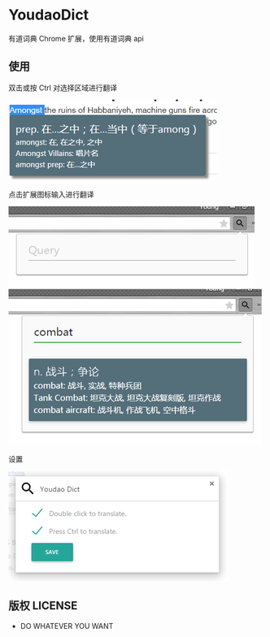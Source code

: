 # YoudaoDict

有道词典 Chrome 扩展，使用有道词典 api

## 使用

双击或按 Ctrl 对选择区域进行翻译

![YoudaoDict Screenshot][2]

点击扩展图标输入进行翻译

![YoudaoDict Screenshot][3] &nbsp;&nbsp;&nbsp;&nbsp;
![YoudaoDict Screenshot][4]

设置

![YoudaoDict Screenshot][5]

## 版权 LICENSE

* DO WHATEVER YOU WANT





[1]: https://github.com/youngdze
[2]: screenshot/youdao1.png
[3]: screenshot/youdao2.png
[4]: screenshot/youdao3.png
[5]: screenshot/youdao4.png